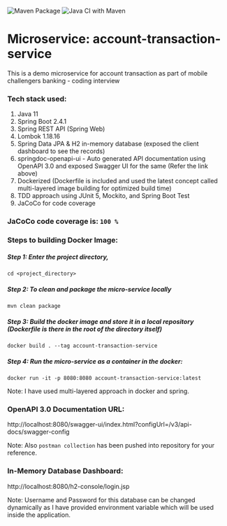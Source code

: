 ![Maven Package](https://github.com/karthikaiselvan/account-transaction-service/workflows/Maven%20Package/badge.svg?branch=main) ![Java CI with Maven](https://github.com/karthikaiselvan/account-transaction-service/workflows/Java%20CI%20with%20Maven/badge.svg?branch=main)

# Microservice: account-transaction-service
This is a demo microservice for account transaction as part of mobile challengers banking - coding interview

### Tech stack used:
1. Java 11
2. Spring Boot 2.4.1
3. Spring REST API (Spring Web)
4. Lombok 1.18.16
5. Spring Data JPA & H2 in-memory database (exposed the client dashboard to see the records)
6. springdoc-openapi-ui - Auto generated API documentation using OpenAPI 3.0 and exposed Swagger UI for the same (Refer the link above)
7. Dockerized (Dockerfile is included and used the latest concept called multi-layered image building for optimized build time)
8. TDD approach using JUnit 5, Mockito, and Spring Boot Test
9. JaCoCo for code coverage

### JaCoCo code coverage is: ``` 100 % ```

### Steps to building Docker Image:
##### Step 1: Enter the project directory, 
    cd <project_directory>

##### Step 2: To clean and package the micro-service locally
    mvn clean package
 
##### Step 3: Build the docker image and store it in a local repository (Dockerfile is there in the root of the directory itself)
    docker build . --tag account-transaction-service

##### Step 4: Run the micro-service as a container in the docker:
    docker run -it -p 8080:8080 account-transaction-service:latest

Note: I have used multi-layered approach in docker and spring.

### OpenAPI 3.0 Documentation URL: 
http://localhost:8080/swagger-ui/index.html?configUrl=/v3/api-docs/swagger-config

Note: Also ```postman collection``` has been pushed into repository for your reference.

### In-Memory Database Dashboard:
http://localhost:8080/h2-console/login.jsp   

Note: Username and Password for this database can be changed dynamically as I have provided environment variable which will be used inside the application. 
